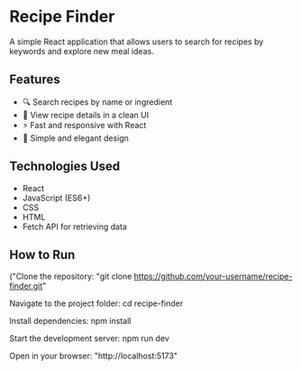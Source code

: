 # Recipe Finder
A simple React application that allows users to search for recipes by keywords and explore new meal ideas.

## Features
- 🔍 Search recipes by name or ingredient
- 📖 View recipe details in a clean UI
- ⚡ Fast and responsive with React
- 🎨 Simple and elegant design

## Technologies Used
- React
- JavaScript (ES6+)
- CSS
- HTML
- Fetch API for retrieving data

## How to Run
("Clone the repository: "git clone https://github.com/your-username/recipe-finder.git"

Navigate to the project folder:
cd recipe-finder

Install dependencies: 
npm install

Start the development server:
npm run dev

Open in your browser: "http://localhost:5173"

